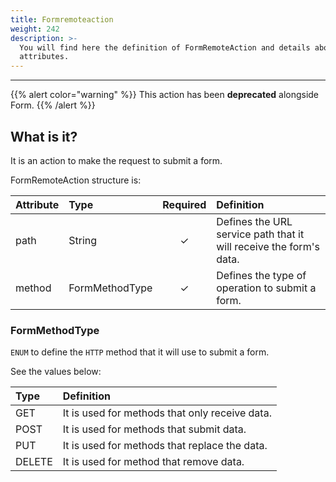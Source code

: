 ```yaml
---
title: Formremoteaction
weight: 242
description: >-
  You will find here the definition of FormRemoteAction and details about its
  attributes.
---
```


---

{{% alert color="warning" %}}
This action has been **deprecated** alongside Form.
{{% /alert %}}

## What is it?

It is an action to make the request to submit a form. 

FormRemoteAction structure is: 

<table>
  <thead>
    <tr>
      <th style="text-align:left">Attribute</th>
      <th style="text-align:left">Type</th>
      <th style="text-align:center">Required</th>
      <th style="text-align:left">Definition</th>
    </tr>
  </thead>
  <tbody>
    <tr>
      <td style="text-align:left">
        <p></p>
        <p>path</p>
      </td>
      <td style="text-align:left">String</td>
      <td style="text-align:center">&#x2713;</td>
      <td style="text-align:left">Defines the URL service path that it will receive the form&apos;s data.</td>
    </tr>
    <tr>
      <td style="text-align:left">method</td>
      <td style="text-align:left">FormMethodType</td>
      <td style="text-align:center">&#x2713;</td>
      <td style="text-align:left">Defines the type of operation to submit a form.</td>
    </tr>
  </tbody>
</table>

### FormMethodType

`ENUM` to define the  `HTTP` method that it will use to submit a form. 

See the values below: 

| Type | Definition |
| :--- | :--- |
| GET | It is used for methods that only receive data.  |
| POST | It is used for methods that submit data.  |
| PUT | It is used for methods that replace the data.  |
| DELETE | It is used for method that remove data.  |




